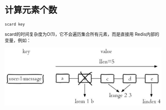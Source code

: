 # 计算元素个数

```text
scard key
```

scard的时间复杂度为O\(1\)，它不会遍历集合所有元素，而是直接用 Redis内部的变量，例如：

![](../../.gitbook/assets/image%20%2813%29.png)

